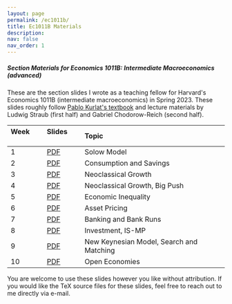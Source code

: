 ```yaml
---
layout: page
permalink: /ec1011b/
title: Ec1011B Materials
description:  
nav: false
nav_order: 1
---
```


##### Section Materials for Economics 1011B: Intermediate Macroeconomics (advanced)

These are the section slides I wrote as a teaching fellow for Harvard's Economics 1011B (intermediate macroeconomics) in Spring 2023. These slides roughly follow [Pablo Kurlat's textbook](https://sites.google.com/view/pkurlat/teaching) and lecture materials by Ludwig Straub (first half) and Gabriel Chodorow-Reich (second half). 



| Week &nbsp;&nbsp;&nbsp;&nbsp;&nbsp;  | Slides &nbsp;&nbsp;&nbsp;&nbsp;&nbsp;                             | Topic                                     |
| :----------------------------------- | :---------------------------------------------------------------- | :---------------------------------------- |
| 1                                    | [PDF](https://mdroste.com/files/ec1011b_spring2023_section01.pdf) | Solow Model                               | 
| 2                                    | [PDF](https://mdroste.com/files/ec1011b_spring2023_section02.pdf) | Consumption and Savings                   | 
| 3                                    | [PDF](https://mdroste.com/files/ec1011b_spring2023_section03.pdf) | Neoclassical Growth                       | 
| 4                                    | [PDF](https://mdroste.com/files/ec1011b_spring2023_section04.pdf) | Neoclassical Growth, Big Push             |  
| 5                                    | [PDF](https://mdroste.com/files/ec1011b_spring2023_section05.pdf) | Economic Inequality                       | 
| 6                                    | [PDF](https://mdroste.com/files/ec1011b_spring2023_section06.pdf) | Asset Pricing                             | 
| 7                                    | [PDF](https://mdroste.com/files/ec1011b_spring2023_section07.pdf) | Banking and Bank Runs                     | 
| 8                                    | [PDF](https://mdroste.com/files/ec1011b_spring2023_section08.pdf) | Investment, IS-MP                         | 
| 9                                    | [PDF](https://mdroste.com/files/ec1011b_spring2023_section09.pdf) | New Keynesian Model, Search and Matching  | 
| 10                                   | [PDF](https://mdroste.com/files/ec1011b_spring2023_section10.pdf) | Open Economies                            | 


You are welcome to use these slides however you like without attribution. If you would like the TeX source files for these slides, feel free to reach out to me directly via e-mail.
